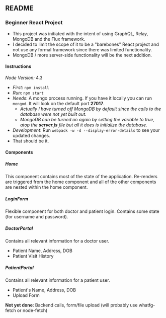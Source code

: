 ## README

### Beginner React Project

- This project was initiated with the intent of using GraphQL, Relay, MongoDB and the Flux framework.
- I decided to limit the scope of it to be a "barebones" React project and not use any formal framework since there was limited functionality.
- MongoDB / more server-side functionality will be the next addition.
 
#### Instructions
*Node Version:* 4.3
- *First*: `npm install`
- *Run*: `npm start`
- *Needs*: A mongo process running. If you have it locally you can run `mongod`. It will look on the default port **27017**.
  - *Actually I have turned off MongoDB by default since the calls to the database were not yet built out.*
  - *MongoDB can be turned on again by setting the variable to true, atop the __server.js__ file but all it does is initialize the database.*
- *Development*: Run `webpack -w -d --display-error-details` to see your updated changes.
- That should be it.

#### Components

##### *Home*
This component contains most of the state of the application.
Re-renders are triggered from the home component and all of the other components are nested within the home component.

##### *LoginForm*
Flexible component for both doctor and patient login. Contains some state (for username and password).

##### *DoctorPortal*
Contains all relevant information for a doctor user.
- Patient Name, Address, DOB
- Patient Visit History

##### *PatientPortal*
Contains all relevant information for a patient user.
- Patient's Name, Address, DOB
- Upload Form

**Not yet done**: Backend calls, form/file upload (will probably use whatfg-fetch or node-fetch)
